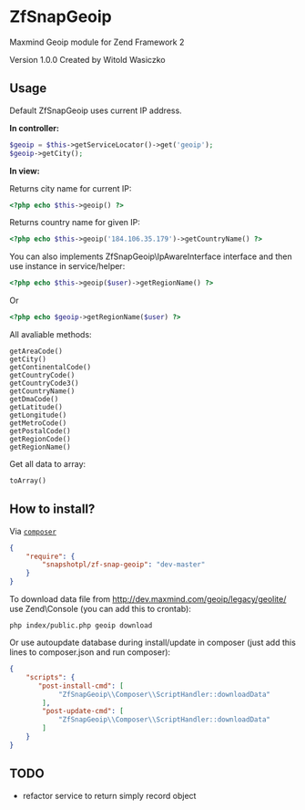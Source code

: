 ZfSnapGeoip
===========

Maxmind Geoip module for Zend Framework 2

Version 1.0.0 Created by Witold Wasiczko

Usage
-----
Default ZfSnapGeoip uses current IP address.

**In controller:**

```php
$geoip = $this->getServiceLocator()->get('geoip');
$geoip->getCity();
```

**In view:**

Returns city name for current IP:
```php
<?php echo $this->geoip() ?>
```
Returns country name for given IP:
```php
<?php echo $this->geoip('184.106.35.179')->getCountryName() ?>
```

You can also implements ZfSnapGeoip\IpAwareInterface interface and then use instance in service/helper:
```php
<?php echo $this->geoip($user)->getRegionName() ?>
```
Or
```php
<?php echo $geoip->getRegionName($user) ?>
```

All avaliable methods:
```
getAreaCode()
getCity()
getContinentalCode()
getCountryCode()
getCountryCode3()
getCountryName()
getDmaCode()
getLatitude()
getLongitude()
getMetroCode()
getPostalCode()
getRegionCode()
getRegionName()
```

Get all data to array:
```php
toArray()
```

How to install?
---------------
Via [`composer`](https://getcomposer.org/)
```json
{
    "require": {
        "snapshotpl/zf-snap-geoip": "dev-master"
    }
}
```

To download data file from http://dev.maxmind.com/geoip/legacy/geolite/ use Zend\Console (you can add this to crontab):
```
php index/public.php geoip download
```
Or use autoupdate database during install/update in composer (just add this lines to composer.json and run composer):
```json
{
    "scripts": {
       "post-install-cmd": [
            "ZfSnapGeoip\\Composer\\ScriptHandler::downloadData"
        ],
        "post-update-cmd": [
            "ZfSnapGeoip\\Composer\\ScriptHandler::downloadData"
        ]
    }
}
```

TODO
----

- refactor service to return simply record object
